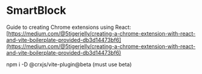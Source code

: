# SmartBlock

Guide to creating Chrome extensions using React: [https://medium.com/@5tigerjelly/creating-a-chrome-extension-with-react-and-vite-boilerplate-provided-db3d14473bf6](https://medium.com/@5tigerjelly/creating-a-chrome-extension-with-react-and-vite-boilerplate-provided-db3d14473bf6)

npm i -D @crxjs/vite-plugin@beta (must use beta)
